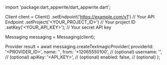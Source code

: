 import 'package:dart_appwrite/dart_appwrite.dart';

Client client = Client()
    .setEndpoint('https://example.com/v1') // Your API Endpoint
    .setProject('<YOUR_PROJECT_ID>') // Your project ID
    .setKey('<YOUR_API_KEY>'); // Your secret API key

Messaging messaging = Messaging(client);

Provider result = await messaging.createTextmagicProvider(
    providerId: '<PROVIDER_ID>',
    name: '<NAME>',
    from: '+12065550100', // (optional)
    username: '<USERNAME>', // (optional)
    apiKey: '<API_KEY>', // (optional)
    enabled: false, // (optional)
);

